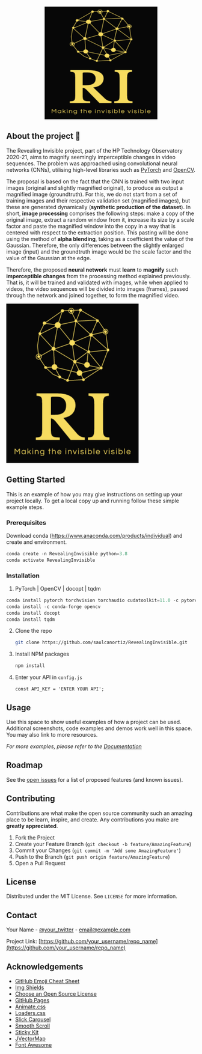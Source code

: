 



<!-- PROJECT LOGO -->

<p align="center">
    <img src="logo_RI.PNG" alt="Logo" width="300" height="300">
</p>


## About the project 🚀

<p text-align: "justify"}
  
The Revealing Invisible project, part of the  HP Technology Observatory 2020-21, aims to magnify seemingly imperceptible changes in video sequences. The problem was approached using convolutional neural networks (CNNs), utilising high-level libraries such as [PyTorch](https://pytorch.org/) and [OpenCV](https://opencv.org/).

The proposal is based on the fact that the CNN is trained with two input images (original and slightly magnified original), to produce as output a magnified image (groundtruth). For this, we do not start from a set of training images and their respective validation set (magnified images), but these are generated dynamically (**synthetic production of the dataset**). In short, **image processing** comprises the following steps: make a copy of the original image, extract a random window from it, increase its size by a scale factor and paste the magnified window into the copy in a way that is centered with respect to the extraction position. This pasting will be done using the method of **alpha blending**, taking as a coefficient the value of the Gaussian. Therefore, the only differences between the slightly enlarged image (input) and the groundtruth image would be the scale factor and the value of the Gaussian at the edge.

Therefore, the proposed **neural network** must **learn** to **magnify** such **imperceptible changes** from the processing method explained previously. That is, it will be trained and validated with images, while when applied to videos, the video sequences will be divided into images (frames), passed through the network and joined together, to form the magnified video.
</p>

[![IMAGE ALT TEXT](logo_RI.PNG)](https://youtu.be/ZV32120yU7c)




<!-- GETTING STARTED -->
## Getting Started

This is an example of how you may give instructions on setting up your project locally.
To get a local copy up and running follow these simple example steps.

### Prerequisites

Download conda (https://www.anaconda.com/products/individual) and create and environment.
```python
conda create -n RevealingInvisible python=3.8
conda activate RevealingInvisible
```


### Installation

1. PyTorch | OpenCV | docopt | tqdm
```python
conda install pytorch torchvision torchaudio cudatoolkit=11.0 -c pytorch
conda install -c conda-forge opencv
conda install docopt
conda install tqdm

```
2. Clone the repo
   ```sh
   git clone https://github.com/saulcanortiz/RevealingInvisible.git
   ```
3. Install NPM packages
   ```sh
   npm install
   ```
4. Enter your API in `config.js`
   ```JS
   const API_KEY = 'ENTER YOUR API';
   ```



<!-- USAGE EXAMPLES -->
## Usage

Use this space to show useful examples of how a project can be used. Additional screenshots, code examples and demos work well in this space. You may also link to more resources.

_For more examples, please refer to the [Documentation](https://example.com)_



<!-- ROADMAP -->
## Roadmap

See the [open issues](https://github.com/othneildrew/Best-README-Template/issues) for a list of proposed features (and known issues).



<!-- CONTRIBUTING -->
## Contributing

Contributions are what make the open source community such an amazing place to be learn, inspire, and create. Any contributions you make are **greatly appreciated**.

1. Fork the Project
2. Create your Feature Branch (`git checkout -b feature/AmazingFeature`)
3. Commit your Changes (`git commit -m 'Add some AmazingFeature'`)
4. Push to the Branch (`git push origin feature/AmazingFeature`)
5. Open a Pull Request



<!-- LICENSE -->
## License

Distributed under the MIT License. See `LICENSE` for more information.



<!-- CONTACT -->
## Contact

Your Name - [@your_twitter](https://twitter.com/your_username) - email@example.com

Project Link: [https://github.com/your_username/repo_name](https://github.com/your_username/repo_name)



<!-- ACKNOWLEDGEMENTS -->
## Acknowledgements
* [GitHub Emoji Cheat Sheet](https://www.webpagefx.com/tools/emoji-cheat-sheet)
* [Img Shields](https://shields.io)
* [Choose an Open Source License](https://choosealicense.com)
* [GitHub Pages](https://pages.github.com)
* [Animate.css](https://daneden.github.io/animate.css)
* [Loaders.css](https://connoratherton.com/loaders)
* [Slick Carousel](https://kenwheeler.github.io/slick)
* [Smooth Scroll](https://github.com/cferdinandi/smooth-scroll)
* [Sticky Kit](http://leafo.net/sticky-kit)
* [JVectorMap](http://jvectormap.com)
* [Font Awesome](https://fontawesome.com)





<!-- MARKDOWN LINKS & IMAGES -->
<!-- https://www.markdownguide.org/basic-syntax/#reference-style-links -->
[contributors-shield]: https://img.shields.io/github/contributors/othneildrew/Best-README-Template.svg?style=for-the-badge
[contributors-url]: https://github.com/othneildrew/Best-README-Template/graphs/contributors
[forks-shield]: https://img.shields.io/github/forks/othneildrew/Best-README-Template.svg?style=for-the-badge
[forks-url]: https://github.com/othneildrew/Best-README-Template/network/members
[stars-shield]: https://img.shields.io/github/stars/othneildrew/Best-README-Template.svg?style=for-the-badge
[stars-url]: https://github.com/othneildrew/Best-README-Template/stargazers
[issues-shield]: https://img.shields.io/github/issues/othneildrew/Best-README-Template.svg?style=for-the-badge
[issues-url]: https://github.com/othneildrew/Best-README-Template/issues
[license-shield]: https://img.shields.io/github/license/othneildrew/Best-README-Template.svg?style=for-the-badge
[license-url]: https://github.com/othneildrew/Best-README-Template/blob/master/LICENSE.txt
[linkedin-shield]: https://img.shields.io/badge/-LinkedIn-black.svg?style=for-the-badge&logo=linkedin&colorB=555
[linkedin-url]: https://linkedin.com/in/othneildrew
[product-screenshot]: images/screenshot.png


